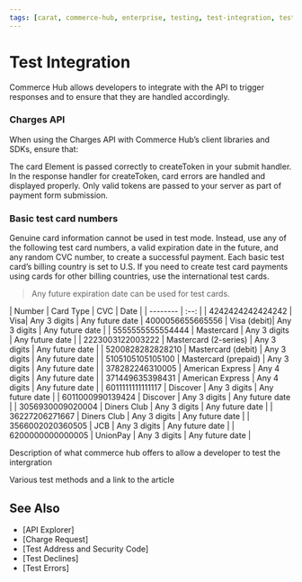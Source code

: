 ```yaml
---
tags: [carat, commerce-hub, enterprise, testing, test-integration, test-cards, test-errors]
---
```



# Test Integration

Commerce Hub allows developers to integrate with the API to trigger responses and to ensure that they are handled accordingly. 

### Charges API

When using the Charges API with Commerce Hub’s client libraries and SDKs, ensure that:

The card Element is passed correctly to createToken in your submit handler.
In the response handler for createToken, card errors are handled and displayed properly.
Only valid tokens are passed to your server as part of payment form submission.

### Basic test card numbers 

Genuine card information cannot be used in test mode. Instead, use any of the following test card numbers, a valid expiration date in the future, and any random CVC number, to create a successful payment. Each basic test card’s billing country is set to U.S. If you need to create test card payments using cards for other billing countries, use the international test cards.

<!-- theme: info -->
>Any future expiration date can be used for test cards.

| Number | Card Type |	CVC	| Date |
| -------- | :--: |
| 4242424242424242 |	Visa|	Any 3 digits |	Any future date
| 4000056655665556 |	Visa (debit)| Any 3 digits | 	Any future date |
| 5555555555554444 |	Mastercard |	Any 3 digits |	Any future date |
| 2223003122003222 |	Mastercard (2-series) |	Any 3 digits |	Any future date |
| 5200828282828210 |	Mastercard (debit) |	Any 3 digits |	Any future date |
| 5105105105105100 |	Mastercard (prepaid) |	Any 3 digits |	Any future date |
| 378282246310005 |	American Express | 	Any 4 digits |	Any future date |
| 371449635398431 |	American Express |	Any 4 digits |	Any future date |
| 6011111111111117 | Discover |	Any 3 digits |	Any future date |
| 6011000990139424 |	Discover |	Any 3 digits |	Any future date |
| 3056930009020004 |	Diners Club |	Any 3 digits |	Any future date |
| 36227206271667 |	Diners Club |	Any 3 digits |	Any future date |
| 3566002020360505 |	JCB |	Any 3 digits |	Any future date |
| 6200000000000005 |	UnionPay |	Any 3 digits |	Any future date |


Description of what commerce hub offers to allow a developer to test the intergration

Various test methods and a link to the article



## See Also


- [API Explorer]
- [Charge Request]
- [Test Address and Security Code]
- [Test Declines]
- [Test Errors]

